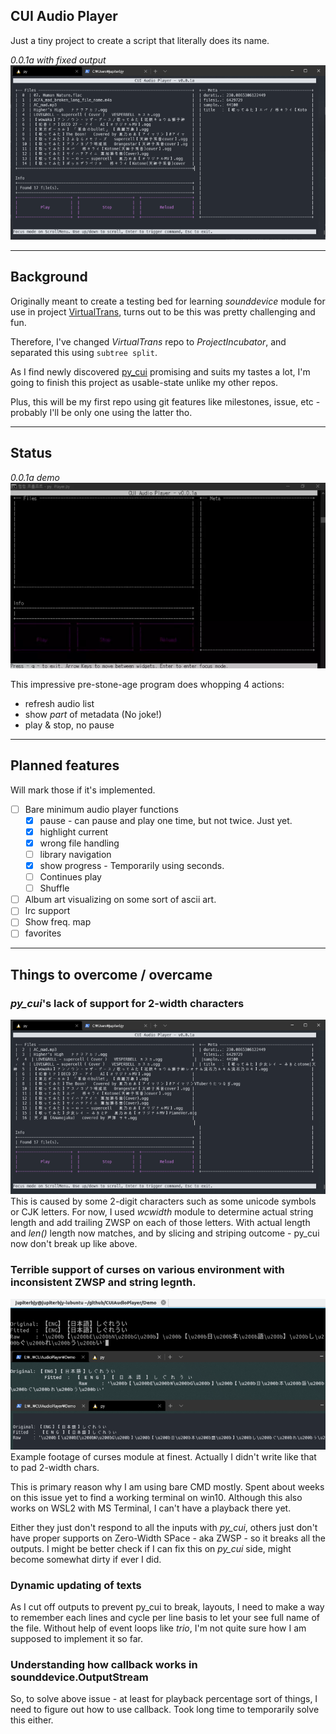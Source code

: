 ## CUI Audio Player

Just a tiny project to create a script that literally does its name.

*0.0.1a with fixed output*  
![](Demo/Images/Demo.png)

---
## Background

Originally meant to create a testing bed for learning *sounddevice* module for use in project
[VirtualTrans](github.com/jupiterbjy/VirtualTrans), turns out to be this was pretty challenging and fun.

Therefore, I've changed *VirtualTrans* repo to *ProjectIncubator*, and separated this using ```subtree split```.

As I find newly discovered [py_cui](https://github.com/jwlodek/py_cui) promising and suits my tastes a lot,
I'm going to finish this project as usable-state unlike my other repos.

Plus, this will be my first repo using git features like milestones, issue, etc -
probably I'll be only one using the latter tho.

---
## Status

*0.0.1a demo*  
![](Demo/Images/Demo.webp)

This impressive pre-stone-age program does whopping 4 actions:
- refresh audio list
- show *part* of metadata (No joke!)
- play & stop, no pause

---
## Planned features
Will mark those if it's implemented.
- [ ] Bare minimum audio player functions
    - [x] pause - can pause and play one time, but not twice. Just yet.
    - [x] highlight current
    - [x] wrong file handling
    - [ ] library navigation
    - [x] show progress - Temporarily using seconds.
    - [ ] Continues play
    - [ ] Shuffle
- [ ] Album art visualizing on some sort of ascii art.
- [ ] lrc support
- [ ] Show freq. map
- [ ] favorites

---
## Things to overcome / overcame

### *py_cui*'s lack of support for 2-width characters
  ![](Demo/Images/compare_before.png)  
  This is caused by some 2-digit characters such as some unicode symbols or CJK letters.
  For now, I used *wcwidth* module to determine actual string length and add trailing ZWSP on each of those letters.
  With actual length and *len()* length now matches, and by slicing and striping outcome - py_cui now don't break up
  like above.
 
### Terrible support of curses on various environment with inconsistent ZWSP and string legnth.
  ![](Demo/Images/trouble_1.png)  
  Example footage of curses module at finest. Actually I didn't write like that to pad 2-width chars.
 
  This is primary reason why I am using bare CMD mostly. Spent about weeks on this issue yet to find a working
  terminal on win10. Although this also works on WSL2 with MS Terminal, I can't have a playback there yet.  
 

Either they just don't respond to all the inputs with *py_cui*,  others just don't have proper supports on
  Zero-Width SPace - aka ZWSP - so it breaks all the outputs. I might be better check if I can fix this on
  *py_cui* side, might become somewhat dirty if ever I did.

### Dynamic updating of texts
  As I cut off outputs to prevent py_cui to break, layouts, I need to make a way to remember each lines and cycle per
  line basis to let your see full name of the file. Without help of event loops like *trio*, I'm not quite sure how I
  am supposed to implement it so far.


### Understanding how callback works in sounddevice.OutputStream
  So, to solve above issue - at least for playback percentage sort of things, I need to figure out how to use callback.
  Took long time to temporarily solve this either.
